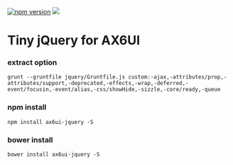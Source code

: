 [![npm version](https://badge.fury.io/js/jqmin.svg)](https://badge.fury.io/js/jqmin)
[![](https://img.shields.io/npm/dm/jqmin.svg)](https://www.npmjs.com/package/jqmin)

# Tiny jQuery for AX6UI

### extract option
```
grunt --gruntfile jquery/Gruntfile.js custom:-ajax,-attributes/prop,-attributes/support,-deprecated,-effects,-wrap,-deferred,-event/focusin,-event/alias,-css/showHide,-sizzle,-core/ready,-queue 
```

### npm install
```
npm install ax6ui-jquery -S
```

### bower install
```
bower install ax6ui-jquery -S
```